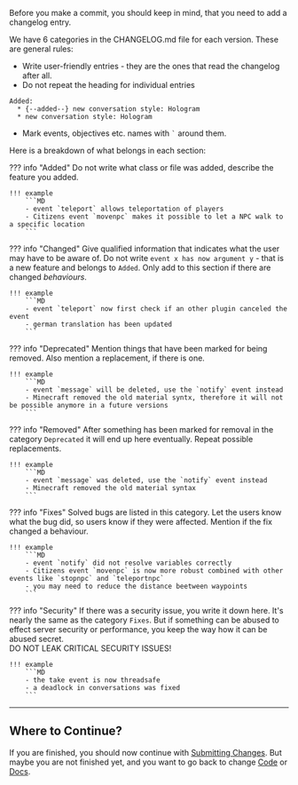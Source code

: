 Before you make a commit, you should keep in mind, that you need to add a changelog entry.

We have 6 categories in the CHANGELOG.md file for each version.
These are general rules:

* Write user-friendly entries - they are the ones that read the changelog after all.
* Do not repeat the heading for individual entries 
```
Added:
  * {--added--} new conversation style: Hologram
  * new conversation style: Hologram
```
* Mark events, objectives etc. names with `` ` `` around them.

Here is a breakdown of what belongs in each section:

??? info "Added"
    Do not write what class or file was added, describe the feature you added.

    !!! example
        ```MD
        - event `teleport` allows teleportation of players
        - Citizens event `movenpc` makes it possible to let a NPC walk to a specific location
        ```

??? info "Changed"
    Give qualified information that indicates what the user may have to be aware of.
    Do not write `event x has now argument y` - that is a new feature and belongs to `Added`. Only add to this section
    if there are changed _behaviours_.

    !!! example
        ```MD
        - event `teleport` now first check if an other plugin canceled the event
        - german translation has been updated
        ```

??? info "Deprecated"
    Mention things that have been marked for being removed. Also mention a replacement, if there is one.

    !!! example
        ```MD
        - event `message` will be deleted, use the `notify` event instead
        - Minecraft removed the old material syntx, therefore it will not be possible anymore in a future versions
        ```

??? info "Removed"
    After something has been marked for removal in the category `Deprecated` it will end up here eventually.
    Repeat possible replacements.

    !!! example
        ```MD
        - event `message` was deleted, use the `notify` event instead
        - Minecraft removed the old material syntax
        ```

??? info "Fixes"
    Solved bugs are listed in this category.
    Let the users know what the bug did, so users know if they were affected.
    Mention if the fix changed a behaviour.

    !!! example
        ```MD
        - event `notify` did not resolve variables correctly
        - Citizens event `movenpc` is now more robust combined with other events like `stopnpc` and `teleportnpc`
        - you may need to reduce the distance beetween waypoints
        ```

??? info "Security"
    If there was a security issue, you write it down here. It's nearly the same as the category `Fixes`.
    But if something can be abused to effect server security or performance, 
    you keep the way how it can be abused secret.  
    DO NOT LEAK CRITICAL SECURITY ISSUES!

    !!! example
        ```MD
        - the take event is now threadsafe
        - a deadlock in conversations was fixed
        ```

---
## Where to Continue?
If you are finished, you should now continue with [Submitting Changes](Submitting-Changes.md).
But maybe you are not finished yet, and you want to go back to change [Code](Code/index.md) or [Docs](Docs/index.md).
